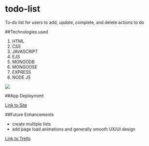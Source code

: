 # todo-list

To-do list for users to add, update, complete, and delete actions to do

##Technologies used

1. HTML
2. CSS
3. JAVASCRIPT
4. EJS
5. MONGODB
6. MONGOOSE
7. EXPRESS
8. NODE JS

![](https://photos.google.com/photo/AF1QipNerr4QsPFKeVbypLcXLXsLHrc1-TlRJv6oVky0)

##App Deployment

[Link to Site](https://young-reaches-38531.herokuapp.com/todo)

##Future Enhancements

- create multiple lists
- add page load animations and generally smooth UX/UI design

[Link to Trello](https://trello.com/b/83ilevJG/to-do-list)
